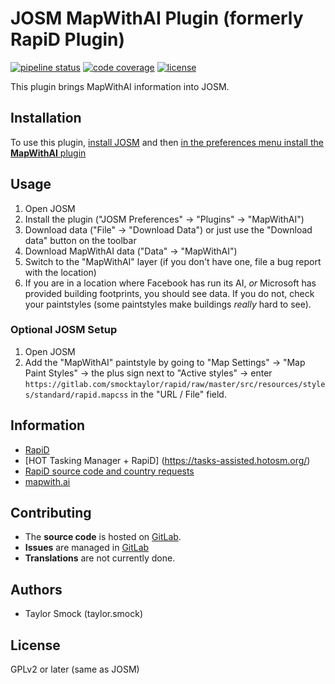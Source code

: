 # JOSM MapWithAI Plugin (formerly RapiD Plugin)

[![pipeline status](https://gitlab.com/smocktaylor/rapid/badges/master/pipeline.svg)](https://gitlab.com/smocktaylor/rapid/commits/master)
[![code coverage](https://gitlab.com/smocktaylor/rapid/badges/master/coverage.svg)](https://codecov.io/github/smocktaylor/rapid?branch=master)
[![license](https://img.shields.io/badge/license-GPLv2-blue.svg?style=flat-square)](./LICENSE)

This plugin brings MapWithAI information into JOSM.


## Installation

To use this plugin, [install JOSM](https://josm.openstreetmap.de/wiki/Download) and then [in the preferences menu install the **MapWithAI** plugin](https://josm.openstreetmap.de/wiki/Help/Preferences/Plugins#AutomaticinstallationviaPreferencesmenu)

## Usage
1. Open JOSM
2. Install the plugin ("JOSM Preferences" -> "Plugins" -> "MapWithAI")
3. Download data ("File" -> "Download Data") or just use the "Download data" button on the toolbar
4. Download MapWithAI data ("Data" -> "MapWithAI")
5. Switch to the "MapWithAI" layer (if you don't have one, file a bug report with the location)
6. If you are in a location where Facebook has run its AI, *or* Microsoft has provided building footprints, you should see data. If you do not, check your paintstyles (some paintstyles make buildings *really* hard to see).

### Optional JOSM Setup
1. Open JOSM
2. Add the "MapWithAI" paintstyle by going to "Map Settings" -> "Map Paint Styles" -> the plus sign next to "Active styles" -> enter `https://gitlab.com/smocktaylor/rapid/raw/master/src/resources/styles/standard/rapid.mapcss` in the "URL / File" field.

## Information
* [RapiD](https://mapwith.ai/rapid)
* [HOT Tasking Manager + RapiD] (https://tasks-assisted.hotosm.org/)
* [RapiD source code and country requests](https://github.com/facebookincubator/RapiD)
* [mapwith.ai](https://mapwith.ai/)

## Contributing

- The **source code** is hosted on [GitLab](https://gitlab.com/smocktaylor/rapid).
- **Issues** are managed in [GitLab](https://gitlab.com/smocktaylor/rapid/issues)
- **Translations** are not currently done.

## Authors

- Taylor Smock (taylor.smock)

## License

GPLv2 or later (same as JOSM)

